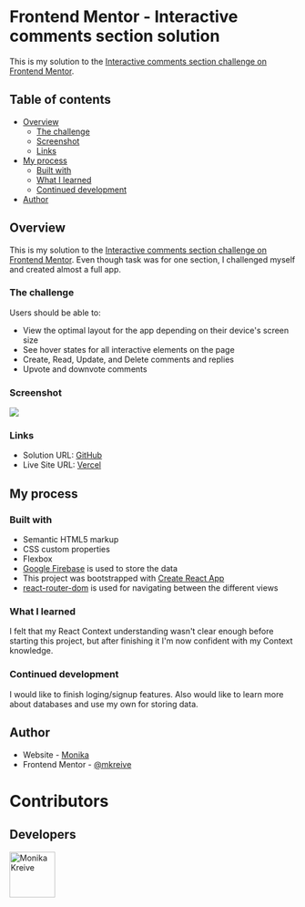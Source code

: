 # Frontend Mentor - Interactive comments section solution

This is my solution to the [Interactive comments section challenge on Frontend Mentor](https://www.frontendmentor.io/challenges/interactive-comments-section-iG1RugEG9). 

## Table of contents

- [Overview](#overview)
  - [The challenge](#the-challenge)
  - [Screenshot](#screenshot)
  - [Links](#links)
- [My process](#my-process)
  - [Built with](#built-with)
  - [What I learned](#what-i-learned)
  - [Continued development](#continued-development)
- [Author](#author)


## Overview

This is my solution to the [Interactive comments section challenge on Frontend Mentor](https://www.frontendmentor.io/challenges/interactive-comments-section-iG1RugEG9). Even though task was for one section, I challenged myself and created almost a full app. 

### The challenge

Users should be able to:

- View the optimal layout for the app depending on their device's screen size
- See hover states for all interactive elements on the page
- Create, Read, Update, and Delete comments and replies
- Upvote and downvote comments

### Screenshot

![](https://res.cloudinary.com/kreiva/image/upload/v1665132907/Screenshot_2022-10-07_at_09.57.55_kj48kv.png)

### Links

- Solution URL: [GitHub](https://github.com/mkreive/interactive-comments-app)
- Live Site URL: [Vercel](https://interactive-comments-two.vercel.app/topics/hobbies)

## My process

### Built with

- Semantic HTML5 markup
- CSS custom properties
- Flexbox
- [Google Firebase](https://firebase.google.com/) is used to store the data
- This project was bootstrapped with [Create React App](https://github.com/facebook/create-react-app)
- [react-router-dom](https://reactrouter.com/web/guides/quick-start) is used for navigating between the different views



### What I learned

I felt that my React Context understanding wasn't clear enough before starting this project, but after finishing it I'm now confident with my Context knowledge. 

### Continued development

I would like to finish loging/signup features. Also would like to learn more about databases and use my own for storing data.

## Author

- Website - [Monika](https://github.com/mkreive)
- Frontend Mentor - [@mkreive](https://www.frontendmentor.io/profile/mkreive)

# Contributors

## Developers

[//]: contributor-faces

<a href="https://github.com/mkreive"><img src="https://res.cloudinary.com/kreiva/image/upload/v1665136364/as_uwjvbi.png" title="Monika Kreive" width="80" height="80"></a>

[//]: contributor-faces
